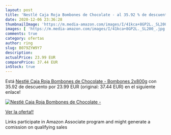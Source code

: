 ```yaml
---
layout: post
title: 'Nestlé Caja Roja Bombones de Chocolate - al 35.92 % de descuento'
date: 2020-12-06 23:36:28
thumbnailImage: 'https://m.media-amazon.com/images/I/41kca+8GP2L._SL200_.jpg'
images: [ 'https://m.media-amazon.com/images/I/41kca+8GP2L._SL200_.jpg' ]
comments: true
category: ofertas
author: ring
slug: B079ZYW9Y7
description:
actualPrice: 23.99 EUR
comparePrice: 37.44 EUR
inStock: true
---
```


Está [Nestlé Caja Roja Bombones de Chocolate - Bombones 2x800g](https://www.amazon.es/dp/B079ZYW9Y7/?tag=tolees-21) con 35.92 de descuento por 23.99 EUR (original: 37.44 EUR) en el siguiente enlace!

[![Nestlé Caja Roja Bombones de Chocolate -](https://m.media-amazon.com/images/I/41kca+8GP2L._SL200_.jpg)](https://www.amazon.es/dp/B079ZYW9Y7/?tag=tolees-21)

[Ver la oferta!!](https://www.amazon.es/dp/B079ZYW9Y7/?tag=tolees-21)

Links participate in Amazon Associate program and might generate a comission on qualifying sales


